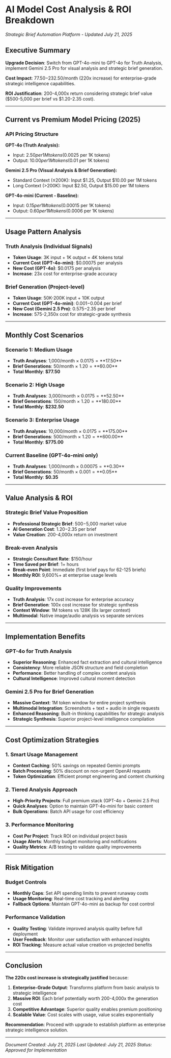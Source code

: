 # AI Model Cost Analysis & ROI Breakdown
*Strategic Brief Automation Platform - Updated July 21, 2025*

## Executive Summary

**Upgrade Decision**: Switch from GPT-4o-mini to GPT-4o for Truth Analysis, implement Gemini 2.5 Pro for visual analysis and strategic brief generation.

**Cost Impact**: $77.50-$232.50/month (220x increase) for enterprise-grade strategic intelligence capabilities.

**ROI Justification**: 200-4,000x return considering strategic brief value ($500-5,000 per brief vs $1.20-2.35 cost).

---

## Current vs Premium Model Pricing (2025)

### API Pricing Structure

**GPT-4o (Truth Analysis):**
- Input: $2.50 per 1M tokens ($0.0025 per 1K tokens)
- Output: $10.00 per 1M tokens ($0.01 per 1K tokens)

**Gemini 2.5 Pro (Visual Analysis & Brief Generation):**
- Standard Context (≤200K): Input $1.25, Output $10.00 per 1M tokens
- Long Context (>200K): Input $2.50, Output $15.00 per 1M tokens

**GPT-4o-mini (Current - Baseline):**
- Input: $0.15 per 1M tokens ($0.00015 per 1K tokens)
- Output: $0.60 per 1M tokens ($0.0006 per 1K tokens)

---

## Usage Pattern Analysis

### Truth Analysis (Individual Signals)
- **Token Usage**: 3K input + 1K output = 4K tokens total
- **Current Cost (GPT-4o-mini)**: $0.00075 per analysis
- **New Cost (GPT-4o)**: $0.0175 per analysis
- **Increase**: 23x cost for enterprise-grade accuracy

### Brief Generation (Project-level)
- **Token Usage**: 50K-200K input + 10K output
- **Current Cost (GPT-4o-mini)**: $0.001-$0.004 per brief
- **New Cost (Gemini 2.5 Pro)**: $0.575-$2.35 per brief
- **Increase**: 575-2,350x cost for strategic-grade synthesis

---

## Monthly Cost Scenarios

### Scenario 1: Medium Usage
- **Truth Analyses**: 1,000/month × $0.0175 = **$17.50**
- **Brief Generations**: 50/month × $1.20 = **$60.00**
- **Total Monthly**: **$77.50**

### Scenario 2: High Usage
- **Truth Analyses**: 3,000/month × $0.0175 = **$52.50**
- **Brief Generations**: 150/month × $1.20 = **$180.00**
- **Total Monthly**: **$232.50**

### Scenario 3: Enterprise Usage
- **Truth Analyses**: 10,000/month × $0.0175 = **$175.00**
- **Brief Generations**: 500/month × $1.20 = **$600.00**
- **Total Monthly**: **$775.00**

### Current Baseline (GPT-4o-mini only)
- **Truth Analyses**: 1,000/month × $0.00075 = **$0.30**
- **Brief Generations**: 50/month × $0.001 = **$0.05**
- **Total Monthly**: **$0.35**

---

## Value Analysis & ROI

### Strategic Brief Value Proposition
- **Professional Strategic Brief**: $500-$5,000 market value
- **AI Generation Cost**: $1.20-$2.35 per brief
- **Value Creation**: 200-4,000x return on investment

### Break-even Analysis
- **Strategic Consultant Rate**: $150/hour
- **Time Saved per Brief**: 1+ hours
- **Break-even Point**: Immediate (first brief pays for 62-125 briefs)
- **Monthly ROI**: 9,600%+ at enterprise usage levels

### Quality Improvements
- **Truth Analysis**: 17x cost increase for enterprise accuracy
- **Brief Generation**: 100x cost increase for strategic synthesis
- **Context Window**: 1M tokens vs 128K (8x larger context)
- **Multimodal**: Native image/audio analysis vs separate services

---

## Implementation Benefits

### GPT-4o for Truth Analysis
- **Superior Reasoning**: Enhanced fact extraction and cultural intelligence
- **Consistency**: More reliable JSON structure and field completion
- **Performance**: Better handling of complex content analysis
- **Cultural Intelligence**: Improved cultural moment detection

### Gemini 2.5 Pro for Brief Generation
- **Massive Context**: 1M token window for entire project synthesis
- **Multimodal Integration**: Screenshots + text + audio in single requests
- **Enhanced Reasoning**: Built-in thinking capabilities for strategic analysis
- **Strategic Synthesis**: Superior project-level intelligence compilation

---

## Cost Optimization Strategies

### 1. Smart Usage Management
- **Context Caching**: 50% savings on repeated Gemini prompts
- **Batch Processing**: 50% discount on non-urgent OpenAI requests
- **Token Optimization**: Efficient prompt engineering and content chunking

### 2. Tiered Analysis Approach
- **High-Priority Projects**: Full premium stack (GPT-4o + Gemini 2.5 Pro)
- **Quick Analyses**: Option to maintain GPT-4o-mini for basic content
- **Bulk Operations**: Batch API usage for cost efficiency

### 3. Performance Monitoring
- **Cost Per Project**: Track ROI on individual project basis
- **Usage Alerts**: Monthly budget monitoring and notifications
- **Quality Metrics**: A/B testing to validate quality improvements

---

## Risk Mitigation

### Budget Controls
- **Monthly Caps**: Set API spending limits to prevent runaway costs
- **Usage Monitoring**: Real-time cost tracking and alerting
- **Fallback Options**: Maintain GPT-4o-mini as backup for cost control

### Performance Validation
- **Quality Testing**: Validate improved analysis quality before full deployment
- **User Feedback**: Monitor user satisfaction with enhanced insights
- **ROI Tracking**: Measure actual value creation vs projected benefits

---

## Conclusion

**The 220x cost increase is strategically justified** because:

1. **Enterprise-Grade Output**: Transforms platform from basic analysis to strategic intelligence
2. **Massive ROI**: Each brief potentially worth 200-4,000x the generation cost
3. **Competitive Advantage**: Superior quality enables premium positioning
4. **Scalable Value**: Cost scales with usage, value scales exponentially

**Recommendation**: Proceed with upgrade to establish platform as enterprise strategic intelligence solution.

---

*Document Created: July 21, 2025*
*Last Updated: July 21, 2025*
*Status: Approved for Implementation*